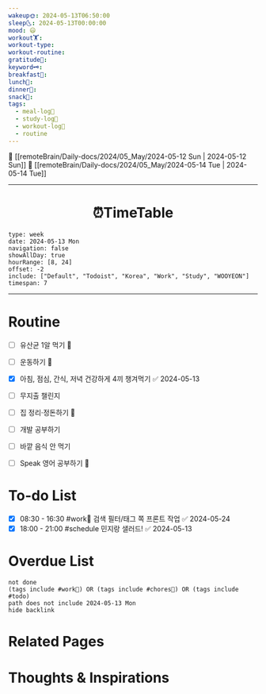 ```yaml
---
wakeup🌞: 2024-05-13T06:50:00
sleep🌜: 2024-05-13T00:00:00
mood: 😃
workout🏋️: 
workout-type: 
workout-routine: 
gratitude🙏: 
keyword🗝️: 
breakfast🍳: 
lunch🍚: 
dinner🥗: 
snack🍬: 
tags:
  - meal-log📝
  - study-log📓
  - workout-log💪
  - routine
---
```


🔺 [[remoteBrain/Daily-docs/2024/05_May/2024-05-12 Sun | 2024-05-12 Sun]]
🔻 [[remoteBrain/Daily-docs/2024/05_May/2024-05-14 Tue | 2024-05-14 Tue]]
___
<h1> <center>⏰TimeTable </center> </h1>

```gEvent
type: week
date: 2024-05-13 Mon
navigation: false
showAllDay: true
hourRange: [8, 24]
offset: -2
include: ["Default", "Todoist", "Korea", "Work", "Study", "WOOYEON"]
timespan: 7
```

--- 


# Routine 

- [ ] 유산균 1알 먹기 🔼 
- [ ] 운동하기 🔼
- [x] 아침, 점심, 간식, 저녁 건강하게 4끼 챙겨먹기 ✅ 2024-05-13
- [ ] 무지출 챌린지 
- [ ] 집 정리·정돈하기 🔼
- [ ] 개발 공부하기
- [ ] 바깥 음식 안 먹기 
- [ ] Speak 영어 공부하기 🔼 


# To-do List

- [x] 08:30 - 16:30 #work💼 검색 필터/태그 쪽 프론트 작업 ✅ 2024-05-24
- [x] 18:00 - 21:00 #schedule 민지랑 샐러드! ✅ 2024-05-13

# Overdue List
```tasks
not done
(tags include #work💼) OR (tags include #chores🧺) OR (tags include #todo)
path does not include 2024-05-13 Mon
hide backlink
```

# Related Pages



# Thoughts & Inspirations

